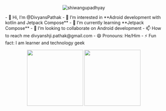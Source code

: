 <p align="center">
  <img src="https://komarev.com/ghpvc/?username=DivyansPathak&label=Profile%20views&color=0e75b6&style=flat" alt="shiwangupadhyay" />
</p>
- 👋 Hi, I’m @DivyansPathak
- 👀 I’m interested in **Adroid development with kotlin and Jetpack Compose**
- 🌱 I’m currently learning **Jetpack Compose**
- 💞️ I’m looking to collaborate on Android development
- 📫 How to reach me divyanshji.pathak@gmail.com
- 😄 Pronouns: He/Him
- ⚡ Fun fact: I am learner and technology geek

<!---
DivyansPathak/DivyansPathak is a ✨ special ✨ repository because its `README.md` (this file) appears on your GitHub profile.
You can click the Preview link to take a look at your changes.
--->

<p align="center">
  <img src="https://github-readme-stats.vercel.app/api?username=DivyansPathak&show_icons=true&theme=tokyonight" height="180" />
  <img src="https://github-readme-streak-stats.herokuapp.com/?user=DivyansPathak&theme=tokyonight" height="180" />
</p>
    
    
